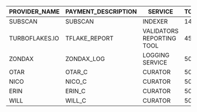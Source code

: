 |PROVIDER_NAME     |PAYMENT_DESCRIPTION     |SERVICE     |TOTAL_QUARTERLY|PAYMENT_ADDRESS|
|------------------|------------------|------------------|---------------|---------------|
|SUBSCAN           |SUBSCAN           |INDEXER           |14495          |13UVJyLnbVp9RBZYFwHZ1tWeh4QJH6AqL7w4CTLmQA9DrCNH|
|TURBOFLAKES.IO             |TFLAKE_REPORT           |VALIDATORS REPORTING TOOL           |450          |15XG22uwqzdqWuBV91zBEfdgZ9UK9eCff4sTBHH6hTvLQKAi|
|ZONDAX            |ZONDAX_LOG           |LOGGING SERVICE           |5000          |1fN87Fgj5BUhezFgbLiGbXTMrBVggnmYBX9anzMBky8KaJ5|
|OTAR            |OTAR_C           |CURATOR           |500          |14z2CnmqMX2kcWGp5VT68sovjKXZipjkNUPtaMMnz6cjXW3q|
|NICO            |NICO_C           |CURATOR           |500          |15MtHao26a7zZu4nyeqCo8Jftq2KvMV4y6fQ6evszTBxv5JN|
|ERIN            |ERIN_C           |CURATOR           |500          |1erinozp829iWKdSTeik8TWjtnU4DCX4WntDwdiwN5mMjWH|
|WILL            |WILL_C           |CURATOR           |500          |12WLEg326iCERNyUMU29juvuP16W9dE4nfCtNm32SMD4dTHS|